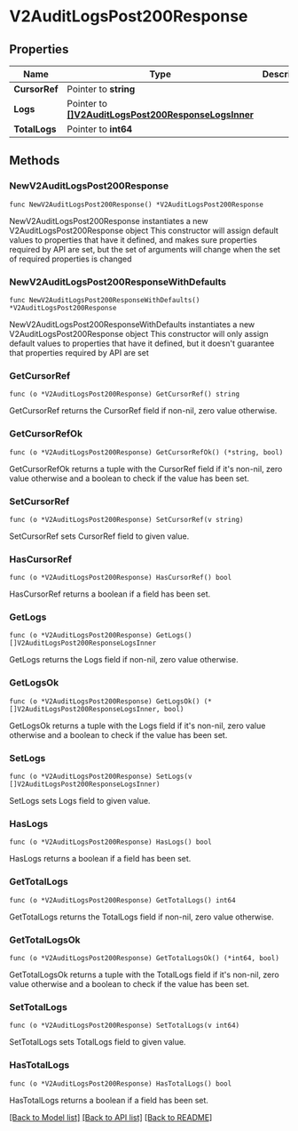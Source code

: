 # V2AuditLogsPost200Response

## Properties

Name | Type | Description | Notes
------------ | ------------- | ------------- | -------------
**CursorRef** | Pointer to **string** |  | [optional] 
**Logs** | Pointer to [**[]V2AuditLogsPost200ResponseLogsInner**](V2AuditLogsPost200ResponseLogsInner.md) |  | [optional] 
**TotalLogs** | Pointer to **int64** |  | [optional] 

## Methods

### NewV2AuditLogsPost200Response

`func NewV2AuditLogsPost200Response() *V2AuditLogsPost200Response`

NewV2AuditLogsPost200Response instantiates a new V2AuditLogsPost200Response object
This constructor will assign default values to properties that have it defined,
and makes sure properties required by API are set, but the set of arguments
will change when the set of required properties is changed

### NewV2AuditLogsPost200ResponseWithDefaults

`func NewV2AuditLogsPost200ResponseWithDefaults() *V2AuditLogsPost200Response`

NewV2AuditLogsPost200ResponseWithDefaults instantiates a new V2AuditLogsPost200Response object
This constructor will only assign default values to properties that have it defined,
but it doesn't guarantee that properties required by API are set

### GetCursorRef

`func (o *V2AuditLogsPost200Response) GetCursorRef() string`

GetCursorRef returns the CursorRef field if non-nil, zero value otherwise.

### GetCursorRefOk

`func (o *V2AuditLogsPost200Response) GetCursorRefOk() (*string, bool)`

GetCursorRefOk returns a tuple with the CursorRef field if it's non-nil, zero value otherwise
and a boolean to check if the value has been set.

### SetCursorRef

`func (o *V2AuditLogsPost200Response) SetCursorRef(v string)`

SetCursorRef sets CursorRef field to given value.

### HasCursorRef

`func (o *V2AuditLogsPost200Response) HasCursorRef() bool`

HasCursorRef returns a boolean if a field has been set.

### GetLogs

`func (o *V2AuditLogsPost200Response) GetLogs() []V2AuditLogsPost200ResponseLogsInner`

GetLogs returns the Logs field if non-nil, zero value otherwise.

### GetLogsOk

`func (o *V2AuditLogsPost200Response) GetLogsOk() (*[]V2AuditLogsPost200ResponseLogsInner, bool)`

GetLogsOk returns a tuple with the Logs field if it's non-nil, zero value otherwise
and a boolean to check if the value has been set.

### SetLogs

`func (o *V2AuditLogsPost200Response) SetLogs(v []V2AuditLogsPost200ResponseLogsInner)`

SetLogs sets Logs field to given value.

### HasLogs

`func (o *V2AuditLogsPost200Response) HasLogs() bool`

HasLogs returns a boolean if a field has been set.

### GetTotalLogs

`func (o *V2AuditLogsPost200Response) GetTotalLogs() int64`

GetTotalLogs returns the TotalLogs field if non-nil, zero value otherwise.

### GetTotalLogsOk

`func (o *V2AuditLogsPost200Response) GetTotalLogsOk() (*int64, bool)`

GetTotalLogsOk returns a tuple with the TotalLogs field if it's non-nil, zero value otherwise
and a boolean to check if the value has been set.

### SetTotalLogs

`func (o *V2AuditLogsPost200Response) SetTotalLogs(v int64)`

SetTotalLogs sets TotalLogs field to given value.

### HasTotalLogs

`func (o *V2AuditLogsPost200Response) HasTotalLogs() bool`

HasTotalLogs returns a boolean if a field has been set.


[[Back to Model list]](../README.md#documentation-for-models) [[Back to API list]](../README.md#documentation-for-api-endpoints) [[Back to README]](../README.md)


